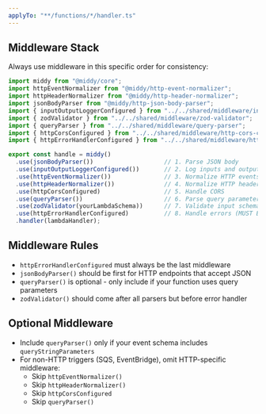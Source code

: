```yaml
---
applyTo: "**/functions/*/handler.ts"
---
```


## Middleware Stack
Always use middleware in this specific order for consistency:

```typescript
import middy from "@middy/core";
import httpEventNormalizer from "@middy/http-event-normalizer";
import httpHeaderNormalizer from "@middy/http-header-normalizer";
import jsonBodyParser from "@middy/http-json-body-parser";
import { inputOutputLoggerConfigured } from "../../shared/middleware/input-output-logger-configured";
import { zodValidator } from "../../shared/middleware/zod-validator";
import { queryParser } from "../../shared/middleware/query-parser";
import { httpCorsConfigured } from "../../shared/middleware/http-cors-configured";
import { httpErrorHandlerConfigured } from "../../shared/middleware/http-error-handler-configured";

export const handle = middy()
  .use(jsonBodyParser())                    // 1. Parse JSON body
  .use(inputOutputLoggerConfigured())       // 2. Log inputs and outputs
  .use(httpEventNormalizer())               // 3. Normalize HTTP events
  .use(httpHeaderNormalizer())              // 4. Normalize HTTP headers
  .use(httpCorsConfigured)                  // 5. Handle CORS
  .use(queryParser())                       // 6. Parse query parameters (optional)
  .use(zodValidator(yourLambdaSchema))      // 7. Validate input schema
  .use(httpErrorHandlerConfigured)          // 8. Handle errors (MUST BE LAST)
  .handler(lambdaHandler);
```

## Middleware Rules
- `httpErrorHandlerConfigured` must always be the last middleware
- `jsonBodyParser()` should be first for HTTP endpoints that accept JSON
- `queryParser()` is optional - only include if your function uses query parameters
- `zodValidator()` should come after all parsers but before error handler

## Optional Middleware
- Include `queryParser()` only if your event schema includes `queryStringParameters`
- For non-HTTP triggers (SQS, EventBridge), omit HTTP-specific middleware:
  - Skip `httpEventNormalizer()`
  - Skip `httpHeaderNormalizer()`
  - Skip `httpCorsConfigured`
  - Skip `queryParser()`